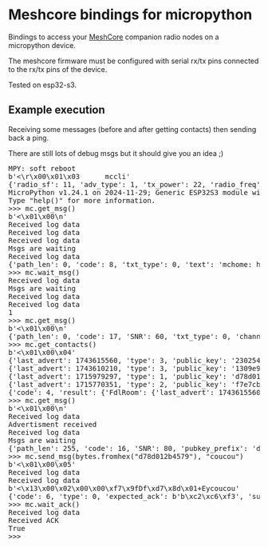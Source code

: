 # Meshcore bindings for micropython

Bindings to access your [MeshCore](https://meshcore.co.uk) companion radio nodes on a micropython device.

The meshcore firmware must be configured with serial rx/tx pins connected to the rx/tx pins of the device.

Tested on esp32-s3.

## Example execution

Receiving some messages (before and after getting contacts) then sending back a ping.

There are still lots of debug msgs but it should give you an idea ;)

 <pre>
MPY: soft reboot
b'<\r\x00\x01\x03      mccli'
{'radio_sf': 11, 'adv_type': 1, 'tx_power': 22, 'radio_freq': 869.525, 'adv_lon': -3.42822, 'public_key': '306721e016bec14bd81091641cfba3503ae72c29742e934f72d4800618641c2d', 'radio_bw': 250.0, 'name': 'MeshCoreMicroPythonStack', 'adv_lat': 47.79417, 'max_tx_power': 22, 'radio_cr': 5}
MicroPython v1.24.1 on 2024-11-29; Generic ESP32S3 module with ESP32S3
Type "help()" for more information.
>>> mc.get_msg()
b'<\x01\x00\n'
Received log data
Received log data
Received log data
Msgs are waiting
Received log data
{'path_len': 0, 'code': 8, 'txt_type': 0, 'text': 'mchome: hello', 'channel_idx': 0, 'type': 'CHAN', 'sender_timestamp': 1337018470}
>>> mc.wait_msg()
Received log data
Msgs are waiting
Received log data
Received log data
1
>>> mc.get_msg()
b'<\x01\x00\n'
{'path_len': 0, 'code': 17, 'SNR': 60, 'txt_type': 0, 'channel_idx': 0, 'type': 'CHAN', 'text': 'mchome: Hello everybody', 'sender_timestamp': 3283765350}
>>> mc.get_contacts()
b'<\x01\x00\x04'
{'last_advert': 1743615560, 'type': 3, 'public_key': '23025461ac628964e0c5151dd0b05fb5a3b8a3772a1c15abf493fdce760f1f61', 'adv_lon': -3.428, 'adv_name': 'FdlRoom', 'adv_lat': 47.794, 'lastmod': 1715776659, 'out_path_len': -1, 'flags': 0, 'out_path': b''}
{'last_advert': 1743610210, 'type': 3, 'public_key': '1309e93830d2facf9ebc00e8e4a18d60e8c5140b0aba821921c50fd949cefe4c', 'adv_lon': -3.39648, 'adv_name': 'EnsibsRoom', 'adv_lat': 47.7477, 'lastmod': 1715770587, 'out_path_len': -1, 'flags': 0, 'out_path': b''}
{'last_advert': 1715979297, 'type': 1, 'public_key': 'd78d012b4579d061edbe3cdbcc52c583690d5364136127fc0b45aade676ea4ec', 'adv_lon': -3.428, 'adv_name': 'mchome', 'adv_lat': 47.794, 'lastmod': 1715770982, 'out_path_len': 0, 'flags': 0, 'out_path': b''}
{'last_advert': 1715770351, 'type': 2, 'public_key': 'f7e7cbea642ca5b916c0fe86e4d822cfa017e4c4cbcf8669851d0da91d484c84', 'adv_lon': 0.0, 'adv_name': 'TempNode3', 'adv_lat': 0.0, 'lastmod': 1715772276, 'out_path_len': -1, 'flags': 0, 'out_path': b''}
{'code': 4, 'result': {'FdlRoom': {'last_advert': 1743615560, 'type': 3, 'public_key': '23025461ac628964e0c5151dd0b05fb5a3b8a3772a1c15abf493fdce760f1f61', 'adv_lon': -3.428, 'adv_name': 'FdlRoom', 'adv_lat': 47.794, 'lastmod': 1715776659, 'out_path_len': -1, 'flags': 0, 'out_path': b''}, 'mchome': {'last_advert': 1715979297, 'type': 1, 'public_key': 'd78d012b4579d061edbe3cdbcc52c583690d5364136127fc0b45aade676ea4ec', 'adv_lon': -3.428, 'adv_name': 'mchome', 'adv_lat': 47.794, 'lastmod': 1715770982, 'out_path_len': 0, 'flags': 0, 'out_path': b''}, 'EnsibsRoom': {'last_advert': 1743610210, 'type': 3, 'public_key': '1309e93830d2facf9ebc00e8e4a18d60e8c5140b0aba821921c50fd949cefe4c', 'adv_lon': -3.39648, 'adv_name': 'EnsibsRoom', 'adv_lat': 47.7477, 'lastmod': 1715770587, 'out_path_len': -1, 'flags': 0, 'out_path': b''}, 'TempNode3': {'last_advert': 1715770351, 'type': 2, 'public_key': 'f7e7cbea642ca5b916c0fe86e4d822cfa017e4c4cbcf8669851d0da91d484c84', 'adv_lon': 0.0, 'adv_name': 'TempNode3', 'adv_lat': 0.0, 'lastmod': 1715772276, 'out_path_len': -1, 'flags': 0, 'out_path': b''}}}
>>> mc.get_msg()
b'<\x01\x00\n'
Received log data
Advertisment received
Received log data
Msgs are waiting
{'path_len': 255, 'code': 16, 'SNR': 80, 'pubkey_prefix': 'd78d012b4579', 'txt_type': 0, 'type': 'PRIV', 'text': 'Hey micropy', 'sender_timestamp': 1716042549}
>>> mc.send_msg(bytes.fromhex("d78d012b4579"), "coucou")
b'<\x01\x00\x05'
Received log data
Received log data
b'<\x13\x00\x02\x00\x00\xf7\x9fDf\xd7\x8d\x01+Eycoucou'
{'code': 6, 'type': 0, 'expected_ack': b'b\xc2\xc6\xf3', 'suggested_timeout': 2724}
>>> mc.wait_ack()
Received log data
Received ACK
True
>>> 
</pre>

